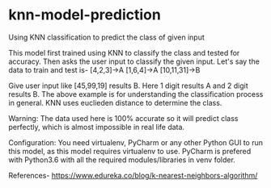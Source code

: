 # knn-model-prediction
Using KNN classification to predict the class of given input

This model first trained using KNN to classify the class and tested for accuracy. Then asks the user input to classify the given input. Let's say the data to train and test is-
[4,2,3]->A
[1,6,4]->A
[10,11,31]->B

Give user input like [45,99,19] results B. Here 1 digit results A and 2 digit results B. The above example is for understanding the classification process in general. KNN uses euclieden distance to determine the class.

Warning: The data used here is 100% accurate so it will predict class perfectly, which is almost impossible in real life data.

Configuration: You need virtualenv, PyCharm or any other Python GUI to run this model, as this model requires virtualenv to use. PyCharm is prefered with Python3.6 with all the required modules/libraries in venv folder.

References-
https://www.edureka.co/blog/k-nearest-neighbors-algorithm/
